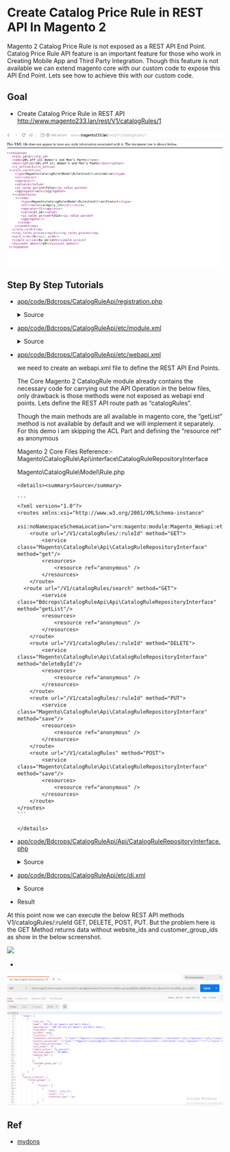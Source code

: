 #  Create Catalog Price Rule in REST API In Magento 2
Magento 2 Catalog Price Rule is not exposed as a REST API End Point. Catalog Price Rule API feature is an important feature for those who work in Creating Mobile App and Third Party Integration. Though this feature is not available we can extend magento core with our custom code to expose this API End Point. Lets see how to achieve this with our custom code.

## Goal
- Create Catalog Price Rule in REST API
http://www.magento233.lan/rest/V1/catalogRules/1

![](docs/restV1catalogRules1.png)



## Step By Step Tutorials

- [app/code/Bdcrops/CatalogRuleApi/registration.php](registration.php)

    <details><summary>Source</summary>

    ```
    <?php
        \Magento\Framework\Component\ComponentRegistrar::register(
            \Magento\Framework\Component\ComponentRegistrar::MODULE,
            'Bdcrops_CatalogRuleApi',
            __DIR__
        );
    ```
    </details>


- [app/code/Bdcrops/CatalogRuleApi/etc/module.xml](etc/module.xml)

    <details><summary>Source</summary>

    ```
    <?xml version="1.0"?>
    <config xmlns:xsi="http://www.w3.org/2001/XMLSchema-instance" xsi:noNamespaceSchemaLocation="urn:magento:framework:Module/etc/module.xsd">
        <module name="Bdcrops_CatalogRuleApi" setup_version="1.0.0"/>
    </config>

    ```
    </details>


- [app/code/Bdcrops/CatalogRuleApi/etc/webapi.xml](etc/webapi.xml)

    we need to create an webapi.xml file to define the REST API End Points.

    The Core Magento 2 CatalogRule module already contains the necessary code for carrying out the API Operation in the below files, only drawback is those methods were not exposed as webapi end points. Lets define the REST API route path as “catalogRules”.

    Though the main methods are all available in magento core, the “getList” method is not available by default and we will implement it separately. For this demo i am skipping the ACL Part and defining the “resource ref” as anonymous

    Magento 2 Core Files Reference:-
    Magento\CatalogRule\Api\interface\CatalogRuleRepositoryInterface

    Magento\CatalogRule\Model\Rule.php


      <details><summary>Source</summary>

      ```
      <?xml version="1.0"?>
      <routes xmlns:xsi="http://www.w3.org/2001/XMLSchema-instance"
              xsi:noNamespaceSchemaLocation="urn:magento:module:Magento_Webapi:etc/webapi.xsd">
          <route url="/V1/catalogRules/:ruleId" method="GET">
              <service class="Magento\CatalogRule\Api\CatalogRuleRepositoryInterface" method="get"/>
              <resources>
                  <resource ref="anonymous" />
              </resources>
          </route>
      	<route url="/V1/catalogRules/search" method="GET">
              <service class="Bdcrops\CatalogRuleApi\Api\CatalogRuleRepositoryInterface" method="getList"/>
              <resources>
                  <resource ref="anonymous" />
              </resources>
          </route>
          <route url="/V1/catalogRules/:ruleId" method="DELETE">
              <service class="Magento\CatalogRule\Api\CatalogRuleRepositoryInterface" method="deleteById"/>
              <resources>
                  <resource ref="anonymous" />
              </resources>
          </route>
          <route url="/V1/catalogRules/:ruleId" method="PUT">
              <service class="Magento\CatalogRule\Api\CatalogRuleRepositoryInterface" method="save"/>
              <resources>
                  <resource ref="anonymous" />
              </resources>
          </route>
          <route url="/V1/catalogRules" method="POST">
              <service class="Magento\CatalogRule\Api\CatalogRuleRepositoryInterface" method="save"/>
              <resources>
                  <resource ref="anonymous" />
              </resources>
          </route>
      </routes>
      ```
      
      </details>


- [app/code/Bdcrops/CatalogRuleApi/Api/CatalogRuleRepositoryInterface.php](Api/CatalogRuleRepositoryInterface.php)

    <details><summary>Source</summary>

    ```

    ```
    </details>


- [app/code/Bdcrops/CatalogRuleApi/etc/di.xml](etc/di.xml)
    <details><summary>Source</summary>

    ```

    ```
    </details>


- Result

At this point now we can execute the below REST API methods V1/catalogRules/:ruleId GET, DELETE, POST, PUT. But the problem here is the GET Method returns data without website_ids and customer_group_ids as show in the below screenshot.

![](docs/CatalogRules-GetRule-1024x743)




- []()

![](docs/CatalogRules-GetRuleSearch-1024x624.png)

## Ref
- [mydons](http://mydons.com/magento-2-catalog-price-rule-in-rest-api/)

